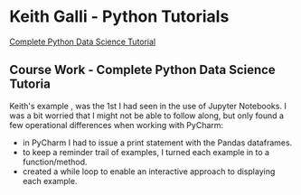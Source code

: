 # Keith Galli - Python Tutorials

[Complete Python Data Science Tutorial](https://m.youtube.com/watch?v=vmEHCJofslg)

## Course Work - Complete Python Data Science Tutoria

Keith's example , was the 1st I had seen in the use of Jupyter Notebooks. I was a bit worried that I might not be able to follow along, but only found a few operational differences when working with PyCharm:

- in PyCharm I had to issue a print statement with the Pandas dataframes.
- to keep a reminder trail of examples, I turned each example in to a function/method.
- created a while loop to enable an interactive approach to displaying each example.
